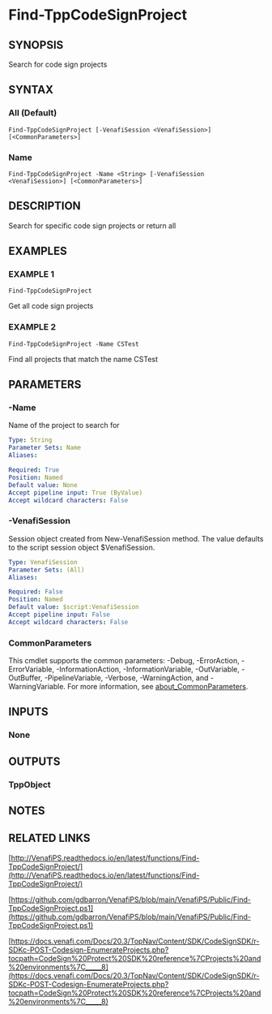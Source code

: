 # Find-TppCodeSignProject

## SYNOPSIS
Search for code sign projects

## SYNTAX

### All (Default)
```
Find-TppCodeSignProject [-VenafiSession <VenafiSession>] [<CommonParameters>]
```

### Name
```
Find-TppCodeSignProject -Name <String> [-VenafiSession <VenafiSession>] [<CommonParameters>]
```

## DESCRIPTION
Search for specific code sign projects or return all

## EXAMPLES

### EXAMPLE 1
```
Find-TppCodeSignProject
```

Get all code sign projects

### EXAMPLE 2
```
Find-TppCodeSignProject -Name CSTest
```

Find all projects that match the name CSTest

## PARAMETERS

### -Name
Name of the project to search for

```yaml
Type: String
Parameter Sets: Name
Aliases:

Required: True
Position: Named
Default value: None
Accept pipeline input: True (ByValue)
Accept wildcard characters: False
```

### -VenafiSession
Session object created from New-VenafiSession method. 
The value defaults to the script session object $VenafiSession.

```yaml
Type: VenafiSession
Parameter Sets: (All)
Aliases:

Required: False
Position: Named
Default value: $script:VenafiSession
Accept pipeline input: False
Accept wildcard characters: False
```

### CommonParameters
This cmdlet supports the common parameters: -Debug, -ErrorAction, -ErrorVariable, -InformationAction, -InformationVariable, -OutVariable, -OutBuffer, -PipelineVariable, -Verbose, -WarningAction, and -WarningVariable. For more information, see [about_CommonParameters](http://go.microsoft.com/fwlink/?LinkID=113216).

## INPUTS

### None
## OUTPUTS

### TppObject
## NOTES

## RELATED LINKS

[http://VenafiPS.readthedocs.io/en/latest/functions/Find-TppCodeSignProject/](http://VenafiPS.readthedocs.io/en/latest/functions/Find-TppCodeSignProject/)

[https://github.com/gdbarron/VenafiPS/blob/main/VenafiPS/Public/Find-TppCodeSignProject.ps1](https://github.com/gdbarron/VenafiPS/blob/main/VenafiPS/Public/Find-TppCodeSignProject.ps1)

[https://docs.venafi.com/Docs/20.3/TopNav/Content/SDK/CodeSignSDK/r-SDKc-POST-Codesign-EnumerateProjects.php?tocpath=CodeSign%20Protect%20SDK%20reference%7CProjects%20and%20environments%7C_____8](https://docs.venafi.com/Docs/20.3/TopNav/Content/SDK/CodeSignSDK/r-SDKc-POST-Codesign-EnumerateProjects.php?tocpath=CodeSign%20Protect%20SDK%20reference%7CProjects%20and%20environments%7C_____8)

